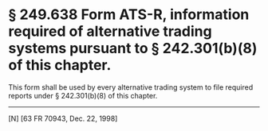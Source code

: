 # § 249.638   Form ATS-R, information required of alternative trading systems pursuant to § 242.301(b)(8) of this chapter.

This form shall be used by every alternative trading system to file required reports under § 242.301(b)(8) of this chapter.



---

[N] [63 FR 70943, Dec. 22, 1998]



